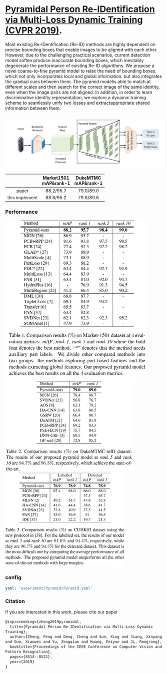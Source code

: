 # [Pyramidal Person Re-IDentification via Multi-Loss Dynamic Training (CVPR 2019)](http://openaccess.thecvf.com/content_CVPR_2019/papers/Zheng_Pyramidal_Person_Re-IDentification_via_Multi-Loss_Dynamic_Training_CVPR_2019_paper.pdf). 

Most existing Re-IDentification (Re-ID) methods are highly dependent on precise bounding boxes that enable images to be aligned with each other. However, due to the challenging practical scenarios, current detection model soften produce inaccurate bounding boxes, which inevitably degenerate the performance of existing Re-ID algorithms. We propose a novel coarse-to-fine pyramid model to relax the need of bounding boxes, which not only incorporates local and global information, but also integrates the gradual cues between them. The pyramid modelis able to match at different scales and then search for the correct image of the same identity, even when the image pairs are not aligned. In addition, in order to learn discriminative identity representation, we explore a dynamic training scheme to seamlessly unify two losses and extractappropriate shared information between them. 

![Framework](figures/framework.JPG)
---
||Market1501<br>mAP&rank-1</br>|DukeMTMC<br>mAP&rank-1</br>|
|:-:|:-:|:-:|
|paper|88.2/95.7|79.0/89.0|
|this implement|88.6/95.2|79.8/89.6|

### Performance
<img src="figures/performance0.JPG" height="500" />
<img src="figures/performance1.JPG" height="300" />
<img src="figures/performance2.JPG" height="300" />

### config
```yaml
yaml: 'experiment/Pyramid/Pyramid.yaml'
```
### Citation
If you are interested in this work, please cite our paper
```
@inproceedings{zheng2019pyramidal,
  title={Pyramidal Person Re-IDentification via Multi-Loss Dynamic Training},
  author={Zheng, Feng and Deng, Cheng and Sun, Xing and Jiang, Xinyang and Guo, Xiaowei and Yu, Zongqiao and Huang, Feiyue and Ji, Rongrong},
  booktitle={Proceedings of the IEEE Conference on Computer Vision and Pattern Recognition},
  pages={8514--8522},
  year={2019}
}
```
